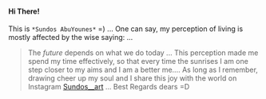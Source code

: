 #### Hi There!
This is ``*Sundos AbuYounes*`` =)
...
One can say, my perception of living is mostly affected by the wise saying: 
...
 > The *future* depends on what we do today
...
This perception made me spend my time effectively, so that every time the sunrises I am one step closer to my aims and I am a better me....
As long as I remember, drawing cheer up my soul and I share this joy with the world on Instagram [Sundos__art](https://www.instagram.com/sundos__art/)
...
Best Regards dears =D
